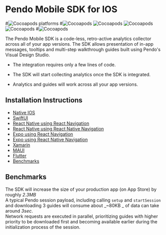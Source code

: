 # Pendo Mobile SDK for IOS 
#![Cocoapods platforms](https://img.shields.io/cocoapods/p/Pendo)
#![Cocoapods](https://img.shields.io/cocoapods/v/Pendo)
![Cocoapods](https://img.shields.io/badge/cocoapods-compatibale-brightgreen)
![Cocoapods](https://img.shields.io/badge/xcframework-compatibale-brightgreen)
![Cocoapods](https://img.shields.io/badge/manual%20integration-compatibale-brightgreen)
#![Cocoapods](https://img.shields.io/cocoapods/l/Pendo)

The Pendo Mobile SDK is a code-less, retro-active analytics collector across all of your app versions. The SDK allows presentation of in-app messages, tooltips and multi-step walkthrough guides built using Pendo's Visual Design Studio.

* The integration requires only a few lines of code.

* The SDK will start collecting analytics once the SDK is integrated.

* Analytics and guides will work across all your app versions.

## Installation Instructions 
- [Native IOS](/pnddocs/native.md)
- [SwiftUI](/pnddocs/swiftui.md)
- [React Native using React Navigation](/pnddocs/react_native.md)
- [React Native using React Native Navigation](/pnddocs/react_native_navigation.md)
- [Expo using React Navigation](/pnddocs/expo.md)
- [Expo using React Native Navigation](/pnddocs/expo_native_navigation.md)
- [Xamarin](/pnddocs/xamarin.md)
- [MAUI](/pnddocs/maui.md)
- [Flutter](/pnddocs/flutter.md)
- [Benchmarks](#benchmarks_anchor)


## Benchmarks
The SDK will increase the size of your production app (on App Store) by roughly _2.3MB_<br>
A typical Pendo session payload, including calling  `setup` and `startSession` and downloading 3 guides will consume about _~80KB _ of data can take around _3sec_.<br>
Network requests are executed in parallel, prioritizing guides with higher priority to be downloaded first and becoming available earlier during the initialization process of the session.
